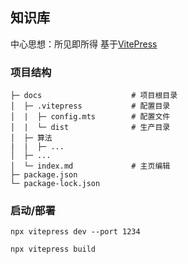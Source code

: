 ## 知识库

中心思想：所见即所得
基于[VitePress](https://vitepress.dev/zh)

### 项目结构

```
├─ docs                    # 项目根目录
│  ├─ .vitepress           # 配置目录
│  |  ├─ config.mts        # 配置文件
│  |  └─ dist              # 生产目录
│  ├─ 算法
|  |  ├─ ...
│  ├─ ...
│  └─ index.md             # 主页编辑
├─ package.json
└─ package-lock.json
```

### 启动/部署

```
npx vitepress dev --port 1234

npx vitepress build
```